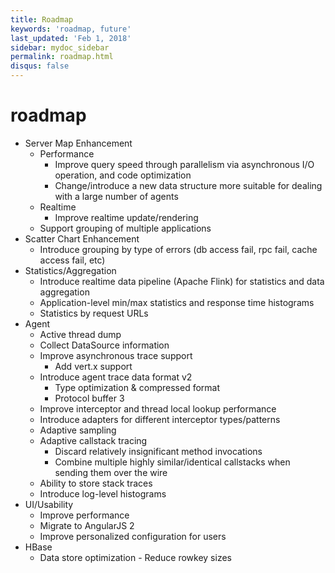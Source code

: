 ```yaml
---
title: Roadmap
keywords: 'roadmap, future'
last_updated: 'Feb 1, 2018'
sidebar: mydoc_sidebar
permalink: roadmap.html
disqus: false
---
```


# roadmap

* Server Map Enhancement
  * Performance
    * Improve query speed through parallelism via asynchronous I/O operation, and code optimization
    * Change/introduce a new data structure more suitable for dealing with a large number of agents
  * Realtime
    * Improve realtime update/rendering
  * Support grouping of multiple applications
* Scatter Chart Enhancement
  * Introduce grouping by type of errors \(db access fail, rpc fail, cache access fail, etc\)
* Statistics/Aggregation
  * Introduce realtime data pipeline \(Apache Flink\) for statistics and data aggregation
  * Application-level min/max statistics and response time histograms
  * Statistics by request URLs
* Agent
  * Active thread dump
  * Collect DataSource information
  * Improve asynchronous trace support
    * Add vert.x support
  * Introduce agent trace data format v2
    * Type optimization & compressed format
    * Protocol buffer 3
  * Improve interceptor and thread local lookup performance
  * Introduce adapters for different interceptor types/patterns
  * Adaptive sampling
  * Adaptive callstack tracing
    * Discard relatively insignificant method invocations
    * Combine multiple highly similar/identical callstacks when sending them over the wire
  * Ability to store stack traces
  * Introduce log-level histograms
* UI/Usability
  * Improve performance
  * Migrate to AngularJS 2
  * Improve personalized configuration for users
* HBase
  * Data store optimization - Reduce rowkey sizes

